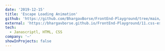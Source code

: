 ```yaml
---
date: '2019-12-15'
title: 'Escape Loading Animation'
github: 'https://github.com/BhargavBorse/FrontEnd-Playground/tree/main/11.css-escape-loading-animation'
external: 'https://bhargavborse.github.io/FrontEnd-Playground/11.css-escape-loading-animation/'
tech:
  - Janascriptl, HTML, CSS
company: '—'
showInProjects: false
---
```

